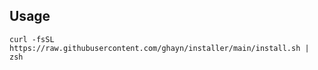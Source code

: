 
## Usage

```
curl -fsSL https://raw.githubusercontent.com/ghayn/installer/main/install.sh | zsh
```
